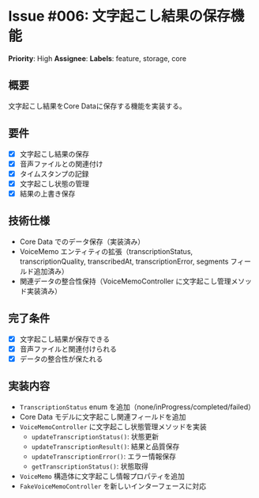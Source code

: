 # Issue #006: 文字起こし結果の保存機能

**Priority**: High
**Assignee**:
**Labels**: feature, storage, core

## 概要

文字起こし結果をCore Dataに保存する機能を実装する。

## 要件

- [x] 文字起こし結果の保存
- [x] 音声ファイルとの関連付け
- [x] タイムスタンプの記録
- [x] 文字起こし状態の管理
- [x] 結果の上書き保存

## 技術仕様

- Core Data でのデータ保存（実装済み）
- VoiceMemo エンティティの拡張（transcriptionStatus, transcriptionQuality, transcribedAt, transcriptionError, segments フィールド追加済み）
- 関連データの整合性保持（VoiceMemoController に文字起こし管理メソッド実装済み）

## 完了条件

- [x] 文字起こし結果が保存できる
- [x] 音声ファイルと関連付けられる
- [x] データの整合性が保たれる

## 実装内容

- `TranscriptionStatus` enum を追加（none/inProgress/completed/failed）
- Core Data モデルに文字起こし関連フィールドを追加
- `VoiceMemoController` に文字起こし状態管理メソッドを実装
  - `updateTranscriptionStatus()`: 状態更新
  - `updateTranscriptionResult()`: 結果と品質保存
  - `updateTranscriptionError()`: エラー情報保存
  - `getTranscriptionStatus()`: 状態取得
- `VoiceMemo` 構造体に文字起こし情報プロパティを追加
- `FakeVoiceMemoController` を新しいインターフェースに対応
